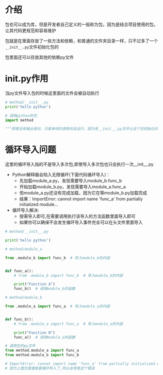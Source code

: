 # 介绍

包也可以成为库，但是开发者自己定义的一般称为包，因为是结合项目使用的包，让其代码更规范和容易维护

包就是在里面存放了一些方法和依赖，和普通的文件夹目录一样，只不过多了一个`__init__.py`文件初始化包的

包里面还可以存放其他的依赖py文件

# __init__.py作用

当py文件导入包的时候这里面的文件会被自动执行

```python
# method/__init__.py
print('hello python')
```

```python
# 调用python的包
import method

"""即使没有输出语句，只是单纯的调用也会运行，因为有__init__.py文件让这个包初始化的代码"""
```

# 循环导入问题

这里的循环导入指的不是导入多次包,即使导入多次包也只会执行一次__init__.py

- Python解释器会陷入无限循环(下面代码循环导入)：
    - 先加载module_a.py，发现需要导入module_b.func_b
    - 开始加载module_b.py，发现需要导入module_a.func_a
    - 但module_a.py还没有完成加载，因为它在等module_b.py加载完成
    - 结果：ImportError: cannot import name 'func_a' from partially initialized module...
- 循环导入解决:
    - 按需导入即可,在需要调用执行该导入的方法函数里面导入即可
    - 如果你可以确保不会发生循环导入事件完全可以在头文件里面导入

```python
# method/__init__.py

print('hello python')
```

```python
# method/module_a

from .module_b import func_b  # 导入module_b的内容


def func_a():
    # from .module_b import func_b  # 导入module_b的内容

    print("Function A")
    func_b()  # 调用module_b的函数
```

```python
# method/module_b

from .module_a import func_a  # 导入module_a的内容


def func_b():
    # from .module_a import func_a  # 导入module_a的内容

    print("Function B")
    func_a()  # 调用module_a的函数
```

```python
# 调用包的py文件
from method.module_a import func_a
from method.module_b import func_b

# ImportError: cannot import name 'func_a' from partially initialized module 'method.module_a' (most likely due to a circular import) (D:\BinaryFool\python\Python-Learning-Notes\库和包\包的使用\method\module_a.py)
# 因为上面包里面嵌套循环导入了,所以会导致这个错误
```
